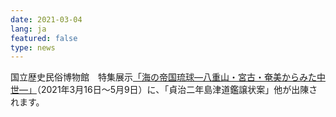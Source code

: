 ```yaml
---
date: 2021-03-04
lang: ja
featured: false
type: news
---
```

国立歴史民俗博物館　特集展示<a href="https://www.rekihaku.ac.jp/exhibitions/special/next.html" target="_blank">「海の帝国琉球―八重山・宮古・奄美からみた中世―」</a>（2021年3月16日～5月9日）に、「貞治二年島津道鑑譲状案」他が出陳されます。
